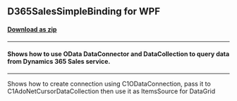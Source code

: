 ## D365SalesSimpleBinding for WPF
#### [Download as zip](https://downgit.github.io/#/home?url=https://github.com/GrapeCity/ComponentOne-Service-Components-Samples/tree/master/DataConnector/Win/DataConnectorExplorer)
____
#### Shows how to use OData DataConnector and DataCollection to query data from Dynamics 365 Sales service.
____
Shows how to create connection using C1ODataConnection, pass it to C1AdoNetCursorDataCollection then use it as ItemsSource for DataGrid
